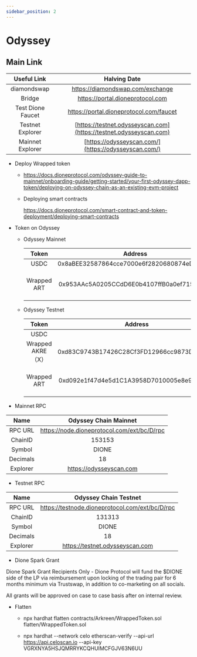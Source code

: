 ```yaml
---
sidebar_position: 2
---
```


# Odyssey

## Main Link

| Useful Link        |   Halving Date            |  
|:---------------------:|:-------------------:|
|  diamondswap  |  https://diamondswap.com/exchange     |
|  Bridge  |  https://portal.dioneprotocol.com     |
|  Test Dione Faucet  |  https://portal.dioneprotocol.com/faucet     |
|  Testnet Explorer | [https://testnet.odysseyscan.com](https://testnet.odysseyscan.com)       |
|  Mainnet Explorer | [https://odysseyscan.com/](https://odysseyscan.com/)       |

+ Deploy Wrapped token

  + https://docs.dioneprotocol.com/odyssey-guide-to-mainnet/onboarding-guide/getting-started/your-first-odyssey-dapp-token/deploying-on-odyssey-chain-as-an-existing-evm-project

  + Deploying smart contracts

    https://docs.dioneprotocol.com/smart-contract-and-token-deployment/deploying-smart-contracts
    

+ Token on Odyssey

  + Odyssey Mainnet

    | Token | Address  | Name  | symbol |
    |:---------------------:|:-------------------:|:---------------:|:------------:|
    | USDC | 0x8aBEE32587864cce7000e6f2820680874eD6100A |       |         |
    | Wrapped ART | 0x953AAc5A0205CCdD6E0b4107ffB0a0ef7155F5bE |   Wrapped Arkreen REC Token    |  wART       |

    

  + Odyssey Testnet

    | Token | Address  | Name  | symbol |
    |:---------------------:|:-------------------:|:---------------:|:------------:|
    | USDC                  |     |        |         |
    | Wrapped AKRE（X）     | 0xd83C9743B17426C28Cf3FD12966cc9873D009ABF   |   Wrapped Arkreen Token     |   wAKRE     |
    | Wrapped ART           | 0xd092e1f47d4e5d1C1A3958D7010005e8e9B48206   |   Wrapped Arkreen REC Token |   wART     |


+ Mainnet RPC

| Name | Odyssey Chain Mainnet  |
|:---------------------:|:-------------------:|
| RPC URL  | https://node.dioneprotocol.com/ext/bc/D/rpc |
| ChainID | 153153 |
| Symbol  | DIONE |
| Decimals  | 18 |
| Explorer  |  https://odysseyscan.com |

+ Testnet RPC

| Name      |   Odyssey Chain Testnet  |
|:---------------------:|:-------------------:|
| RPC URL    |  https://testnode.dioneprotocol.com/ext/bc/D/rpc |
| ChainID    |  131313 |
| Symbol     |   DIONE |
| Decimals   | 18 |
| Explorer   |  https://testnet.odysseyscan.com |

+ Dione Spark Grant

Dione Spark Grant Recipients Only - Dione Protocol will fund the $DIONE side of the LP via reimbursement upon locking of the trading pair for 6 months minimum via Trustswap, in addition to co-marketing on all socials.

All grants will be approved on case to case basis after on internal review.



+ Flatten 

  + npx hardhat flatten contracts/Arkreen/WrappedToken.sol flatten/WrappedToken.sol


  + npx hardhat --network celo etherscan-verify --api-url https://api.celoscan.io --api-key VGRXNYA5HSJQMRRYKCQHUIMCFGJV63N6UU